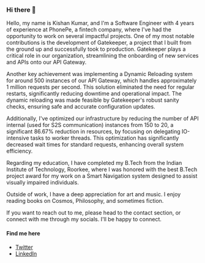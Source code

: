 ### Hi there 👋

Hello, my name is Kishan Kumar, and I'm a Software Engineer with 4 years of experience at PhonePe, a fintech company, where I've had the opportunity to work on several impactful projects. One of my most notable contributions is the development of Gatekeeper, a project that I built from the ground up and successfully took to production. Gatekeeper plays a critical role in our organization, streamlining the onboarding of new services and APIs onto our API Gateway.

Another key achievement was implementing a Dynamic Reloading system for around 500 instances of our API Gateway, which handles approximately 1 million requests per second. This solution eliminated the need for regular restarts, significantly reducing downtime and operational impact. The dynamic reloading was made feasible by Gatekeeper's robust sanity checks, ensuring safe and accurate configuration updates.

Additionally, I've optimized our infrastructure by reducing the number of API internal (used for S2S communication) instances from 150 to 20, a significant 86.67% reduction in resources, by focusing on delegating IO-intensive tasks to worker threads. This optimization has significantly decreased wait times for standard requests, enhancing overall system efficiency.

Regarding my education, I have completed my B.Tech from the Indian Institute of Technology, Roorkee, where I was honored with the best B.Tech project award for my work on a Smart Navigation system designed to assist visually impaired individuals.

Outside of work, I have a deep appreciation for art and music. I enjoy reading books on Cosmos, Philosophy, and sometimes fiction.

If you want to reach out to me, please head to the contact section, or connect with me through my socials. I'll be happy to connect.
#### Find me here
<ul>
  <li> <a href="https://twitter.com/0xkishankumar">Twitter</a> </li>
  <li> <a href="https://www.linkedin.com/in/kishankumarchandravanshi/">LinkedIn</a> </li>
</ul>
   
<!--
**confusedconsciousness/confusedconsciousness** is a ✨ _special_ ✨ repository because its `README.md` (this file) appears on your GitHub profile.

Here are some ideas to get you started:

- 🔭 I’m currently working on ...
- 🌱 I’m currently learning ...
- 👯 I’m looking to collaborate on ...
- 🤔 I’m looking for help with ...
- 💬 Ask me about ...
- 📫 How to reach me: ...
- 😄 Pronouns: ...
- ⚡ Fun fact: ...
-->
